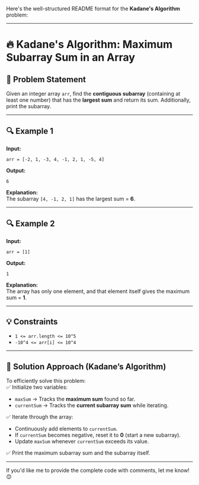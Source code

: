 Here's the well-structured README format for the **Kadane's Algorithm** problem:  

---

# 🔥 Kadane's Algorithm: Maximum Subarray Sum in an Array  

## 📝 Problem Statement  
Given an integer array `arr`, find the **contiguous subarray** (containing at least one number) that has the **largest sum** and return its sum. Additionally, print the subarray.  

---

## 🔍 Example 1  
**Input:**  
```
arr = [-2, 1, -3, 4, -1, 2, 1, -5, 4]
```

**Output:**  
```
6
```

**Explanation:**  
The subarray `[4, -1, 2, 1]` has the largest sum = **6**.  

---

## 🔍 Example 2  
**Input:**  
```
arr = [1]
```

**Output:**  
```
1
```

**Explanation:**  
The array has only one element, and that element itself gives the maximum sum = **1**.  

---

## 💡 Constraints  
- `1 <= arr.length <= 10^5`  
- `-10^4 <= arr[i] <= 10^4`  

---

## 🚀 Solution Approach (Kadane’s Algorithm)  
To efficiently solve this problem:  
✅ Initialize two variables:  
- `maxSum` → Tracks the **maximum sum** found so far.  
- `currentSum` → Tracks the **current subarray sum** while iterating.  

✅ Iterate through the array:  
- Continuously add elements to `currentSum`.  
- If `currentSum` becomes negative, reset it to **0** (start a new subarray).  
- Update `maxSum` whenever `currentSum` exceeds its value.  

✅ Print the maximum subarray sum and the subarray itself.

---

If you'd like me to provide the complete code with comments, let me know! 😊
